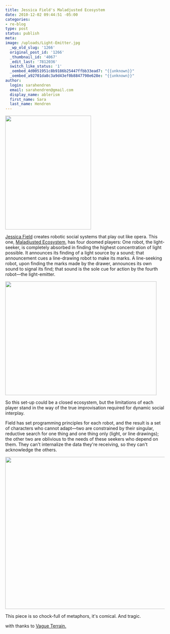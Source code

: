 ```yaml
---
title: Jessica Field's Maladjusted Ecosystem
date: 2010-12-02 09:44:51 -05:00
categories:
- re-blog
type: post
status: publish
meta:
image: /uploads/Light-Emitter.jpg
  _wp_old_slug: '1266'
  original_post_id: '1266'
  _thumbnail_id: '4067'
  _edit_last: '7812036'
  switch_like_status: '1'
  _oembed_4d0051951c8b9186b25447ffbb33ead7: "{{unknown}}"
  _oembed_a92701da8c3a9d43ef0b8847798e628e: "{{unknown}}"
author:
  login: sarahendren
  email: sarahendren@gmail.com
  display_name: ablerism
  first_name: Sara
  last_name: Hendren
---
```


<p><a href="http://ablersite.files.wordpress.com/2010/12/light-emitter.jpg"><img class="alignnone size-full wp-image-4065" title="Light Emitter" src="{{ site.baseurl }}/uploads/light-emitter.jpg" alt="" width="271" height="360" /></a></p>
<p><a href="http://www.jessicafield.ca/">Jessica Field</a> creates robotic social systems that play out like opera. This one, <a href="http://www.jessicafield.ca/Maladjusted.html">Maladjusted Ecosystem</a>, has four doomed players: One robot, the light-seeker, is completely absorbed in finding the highest concentration of light possible. It announces its finding of a light source by a sound; that announcement cues a line-drawing robot to make its marks. A line-seeking robot, upon finding the marks made by the drawer, announces its own sound to signal its find; that sound is the sole cue for action by the fourth robot—the light-emitter.</p>
<p><a href="http://ablersite.files.wordpress.com/2010/12/overviewmaladjusted.jpg"><img class="alignnone size-full wp-image-4066" title="OverviewMaladjusted" src="{{ site.baseurl }}/uploads/overviewmaladjusted.jpg" alt="" width="478" height="360" /></a></p>
<p>So this set-up could be a closed ecosystem, but the limitations of each player stand in the way of the true improvisation required for dynamic social interplay.</p>
<p>Field has set programming principles for each robot, and the result is a set of characters who cannot adapt—two are constrained by their singular, reductive search for one thing and one thing only (light, or line drawings); the other two are oblivious to the needs of these seekers who depend on them. They can't internalize the data they're receiving, so they can't acknowledge the others.</p>
<p><a href="http://ablersite.files.wordpress.com/2010/12/closeup-3-robots.jpg"><img class="alignnone size-full wp-image-4067" title="Closeup 3 robots" src="{{ site.baseurl }}/uploads/closeup-3-robots.jpg" alt="" width="640" height="481" /></a></p>
<p>This piece is so chock-full of metaphors, it's comical. And tragic.</p>
<p>with thanks to <a href="http://vagueterrain.net/">Vague Terrain.</a></p>
